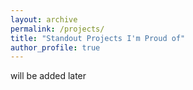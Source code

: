 ```yaml
---
layout: archive
permalink: /projects/
title: "Standout Projects I'm Proud of"
author_profile: true
---
```



will be added later